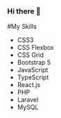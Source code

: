 ### Hi there 👋
#My Skills
  <ul>
    <li>CSS3</li>
    <li>CSS Flexbox</li>
    <li>CSS Grid</li>
    <li>Bootstrap 5</li>
    <li>JavaScript</li>
    <li>TypeScript</li>
    <li>React.js</li>
    <li>PHP</li>
    <li>Laravel</li>
    <li>MySQL</li>
  </ul>
   

<!--
**ab-siddiq/ab-siddiq** is a ✨ _special_ ✨ repository because its `README.md` (this file) appears on your GitHub profile.

Here are some ideas to get you started:

- 🔭 I’m currently working on ...
- 🌱 I’m currently learning ...
- 👯 I’m looking to collaborate on ...
- 🤔 I’m looking for help with ...
- 💬 Ask me about ...
- 📫 How to reach me: ...
- 😄 Pronouns: ...
- ⚡ Fun fact: ...
-->

